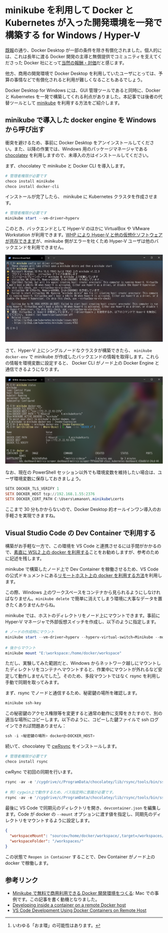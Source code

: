 # minikube を利用して Docker と Kubernetes が入った開発環境を一発で構築する for Windows / Hyper-V

[既報](https://www.docker.com/blog/updating-product-subscriptions/)の通り、Docker Desktop が一部の条件を除き有償化されました。個人的には、これは長年に渡る Docker 開発の主導と無償提供でコミュニティを支えてくださった Docker 社にとって[当然の報酬・対価](https://qiita.com/e99h2121/items/088e25ab66535836c05c)だと感じます。

他方、商用の開発環境で Docker Desktop を利用していたユーザにとっては、予算の事情などで有償化されると利用が難しくなることもあるでしょう。

Docker Desktop for Windows には、GUI 管理ツールであると同時に、Docker と Kubernetes を一発で構築してくれる利点がありました。本記事では後者の代替ツールとして [minikube](https://minikube.sigs.k8s.io/) を利用する方法をご紹介します。

## minikube で導入した docker engine を Windows から呼び出す

衝突を避けるため、事前に Docker Desktop をアンインストールしてください。また、以降の作業では、Windows 用のパッケージマネージャである [chocolatey](https://community.chocolatey.org/) を利用しますので、未導入の方はインストールしてください。

まず、chocolatey で minikube と Docker CLI を導入します。

```powershell
# 管理者権限が必要です
choco install minikube
choco install docker-cli
```

インストールが完了したら、 minikube に Kubernetes クラスタを作成させます。

```powershell
# 管理者権限が必要です
minikube start --vm-driver=hyperv
```

このとき、バックエンドとして Hyper-V のほかに VirtualBox や VMware Workstation が利用できます。[WHP により Hyper-V と他の仮想化ソフトウェアが共存できます](https://qiita.com/matarillo/items/ca1eecf8f9a3cd76f9ce#windows-%E3%83%8F%E3%82%A4%E3%83%91%E3%83%BC%E3%83%90%E3%82%A4%E3%82%B6%E3%83%BC-%E3%83%97%E3%83%A9%E3%83%83%E3%83%88%E3%83%95%E3%82%A9%E3%83%BC%E3%83%A0)が、minikube 側がエラーを吐くため Hyper-V ユーザは他のバックエンドを利用できません。

![cannot-use-virtualbox](cannot-use-virtualbox.jpg)

さて、Hyper-V 上にシングルノードなクラスタが構築できたら、 `minikube docker-env` で minikube が作成したバックエンドの情報を取得します。これらの情報を環境変数に設定すると、 Docker CLI がノード上の Docker Engine と通信できるようになります。

![minikube-docker-env](minikube-docker-env.png)

なお、現在の PowerShell セッション以外でも環境変数を維持したい場合は、ユーザ環境変数に保存しておきましょう。

```powershell
SETX DOCKER_TLS_VERIFY 1
SETX DOCKER_HOST tcp://192.168.1.55:2376
SETX DOCKER_CERT_PATH C:\Users\emanon\.minikube\certs
```

ここまで 30 分もかからないので、Docker Desktop 的オールインワン導入のお手軽さを実現できますね。

## Visual Studio Code の Dev Container で利用する

構築がお手軽な一方で、この環境を VS Code と連携させるには手間がかかるので、[素直に WSL2 上の docker を利用する](https://uncaughtexception.hatenablog.com/entry/2021/09/02/193132)ことをお勧めしますが、参考のために記述を残します。

minikube で構築したノード上で Dev Container を稼働させるため、VS Code の公式ドキュメントにある[リモートホスト上の docker を利用する方法](https://code.visualstudio.com/docs/remote/containers-advanced#_developing-inside-a-container-on-a-remote-docker-host)を利用します。

この際、Windows 上のワークスペースをコンテナから見られるようにしなければなりません。`minikube delete` で簡単に消えてしまう環境に大事なデータを置きたくありませんからね。

minikube では、ホストのディレクトリをノード上にマウントできます。事前に Hyper-V マネージャで外部仮想スイッチを作成し、以下のように指定します。

```powershell
# ノードの作成時にマウント
minikube start --vm-driver=hyperv --hyperv-virtual-switch=Minikube --mount-string="E:\workspace:/home/docker/workspace" --mount

# 後からマウント
minikube mount "E:\workspace:/home/docker/workspace"
```

ただし、実験してみた範囲だと、Windows からネットワーク越しにマウントしたディレクトリをコンテナへマウントすると、作業中にマウントが外れるなど安定して動作しませんでした[^1]。そのため、多段マウントではなく rsync を利用し手動で同期を取ってみます。

[^1]: いわゆる「おま環」の可能性はあります。

まず、rsync でノードと通信するため、秘密鍵の場所を確認します。

```powershell
minikube ssh-key
```

この秘密鍵のアクセス権限等を変更すると通常の動作に支障をきたすので、別の適当な場所にコピーします。以下のように、コピーした鍵ファイルで ssh ログインできれば問題ありません：

```powershell
ssh -i <秘密鍵の場所> docker@<DOCKER_HOST> 
```

続いて、chocolatey で [cwRsync](https://www.itefix.net/cwrsync) をインストールします。

```powershell
# 管理者権限が必要です
choco install rsync
```

cwRync で初回の同期を行います。

```powershell
rsync -av -e '/cygdrive/c/ProgramData/chocolatey/lib/rsync/tools/bin/ssh.exe -i <秘密鍵へのCygwinパス>' <同期元へのCygwinパス> docker@<DOCKER_HOST>:<同期先>

# 例）cygwin上で動作するため、パス指定時に意識が必要です。
rsync -av -e '/cygdrive/c/ProgramData/chocolatey/lib/rsync/tools/bin/ssh.exe -i /cygdrive/e/id_rsa' /cygdrive/e/workspace/ docker@192.168.1.58:~/workspace/
```

最後に VS Code で同期元のディレクトリを開き、`devcontainer.json` を編集します。Code が docker の `--mount` オプションに渡す値を指定し、同期先のディレクトリをマウントするように設定します。

```json:devcontainer.json
{
  "workspaceMount": "source=/home/docker/workspace/,target=/workspaces/,type=bind",
  "workspaceFolder": "/workspaces/"
}
```

この状態で `Reopen in Container` することで、Dev Container がノード上の docker で稼働します。

## 参考リンク

* [Minikube で無料で商用利用できる Docker 開発環境をつくる](https://zenn.dev/sasasin/articles/43a1b79a4cfdc1): Mac での事例です。この記事を書く動機となりました。
* [Developing inside a container on a remote Docker host](https://code.visualstudio.com/docs/remote/containers-advanced#_developing-inside-a-container-on-a-remote-docker-host)
* [VS Code Development Using Docker Containers on Remote Host](https://leimao.github.io/blog/VS-Code-Development-Remote-Host-Docker/)